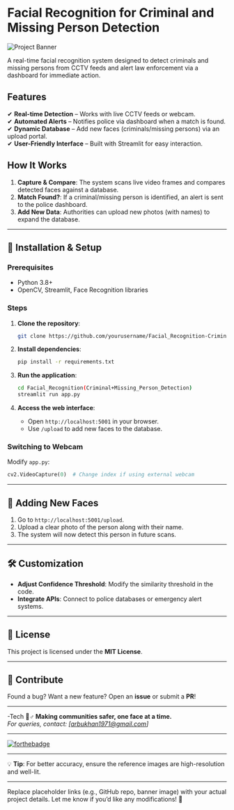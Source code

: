 # Facial Recognition for Criminal and Missing Person Detection  

![Project Banner](https://via.placeholder.com/800x300?text=Facial+Recognition+for+Public+Safety)  

A real-time facial recognition system designed to detect criminals and missing persons from CCTV feeds and alert law enforcement via a dashboard for immediate action.  

## Features  
✔ **Real-time Detection** – Works with live CCTV feeds or webcam.  
✔ **Automated Alerts** – Notifies police via dashboard when a match is found.  
✔ **Dynamic Database** – Add new faces (criminals/missing persons) via an upload portal.  
✔ **User-Friendly Interface** – Built with Streamlit for easy interaction.  

## How It Works  
1. **Capture & Compare**: The system scans live video frames and compares detected faces against a database.  
2. **Match Found?**: If a criminal/missing person is identified, an alert is sent to the police dashboard.  
3. **Add New Data**: Authorities can upload new photos (with names) to expand the database.  

---

## 🚀 Installation & Setup  

### Prerequisites  
- Python 3.8+  
- OpenCV, Streamlit, Face Recognition libraries  

### Steps  
1. **Clone the repository**:  
   ```bash  
   git clone https://github.com/yourusername/Facial_Recognition-Criminal-Missing-Person-Detection.git  
   ```  

2. **Install dependencies**:  
   ```bash  
   pip install -r requirements.txt  
   ```  

3. **Run the application**:  
   ```bash  
   cd Facial_Recognition(Criminal+Missing_Person_Detection)  
   streamlit run app.py  
   ```  

4. **Access the web interface**:  
   - Open `http://localhost:5001` in your browser.  
   - Use `/upload` to add new faces to the database.  

### Switching to Webcam  
Modify `app.py`:  
```python  
cv2.VideoCapture(0)  # Change index if using external webcam  
```  

---

## 📂 Adding New Faces  
1. Go to `http://localhost:5001/upload`.  
2. Upload a clear photo of the person along with their name.  
3. The system will now detect this person in future scans.  

---

## 🛠️ Customization  
- **Adjust Confidence Threshold**: Modify the similarity threshold in the code.  
- **Integrate APIs**: Connect to police databases or emergency alert systems.  

---

## 📜 License  
This project is licensed under the **MIT License**.  

---

## 🙌 Contribute  
Found a bug? Want a new feature? Open an **issue** or submit a **PR**!  

---
-Tech
**👮♂️ Making communities safer, one face at a time.**  
*For queries, contact: [arbukhan1971@gmail.com]*  

---  

[![forthebadge](https://forthebadge.com/images/badges/built-with-science.svg)](https://github.com/Arbaaz-Khan-Tech)  

---  

💡 **Tip**: For better accuracy, ensure the reference images are high-resolution and well-lit.  

---  

Replace placeholder links (e.g., GitHub repo, banner image) with your actual project details. Let me know if you’d like any modifications! 🚀